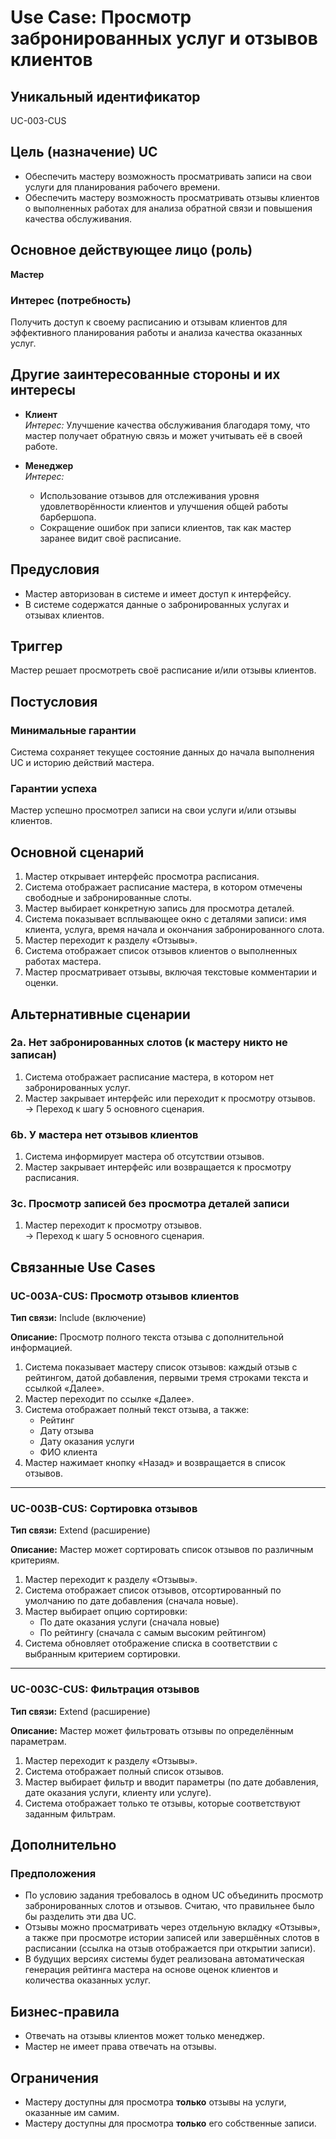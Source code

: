 # Use Case: Просмотр забронированных услуг и отзывов клиентов

## Уникальный идентификатор
UC-003-CUS

## Цель (назначение) UC
- Обеспечить мастеру возможность просматривать записи на свои услуги для планирования рабочего времени.
- Обеспечить мастеру возможность просматривать отзывы клиентов о выполненных работах для анализа обратной связи и повышения качества обслуживания.

## Основное действующее лицо (роль)
**Мастер**

### Интерес (потребность)
Получить доступ к своему расписанию и отзывам клиентов для эффективного планирования работы и анализа качества оказанных услуг.

## Другие заинтересованные стороны и их интересы

- **Клиент**  
  *Интерес:* Улучшение качества обслуживания благодаря тому, что мастер получает обратную связь и может учитывать её в своей работе.

- **Менеджер**  
  *Интерес:*  
  - Использование отзывов для отслеживания уровня удовлетворённости клиентов и улучшения общей работы барбершопа.  
  - Сокращение ошибок при записи клиентов, так как мастер заранее видит своё расписание.

## Предусловия
- Мастер авторизован в системе и имеет доступ к интерфейсу.
- В системе содержатся данные о забронированных услугах и отзывах клиентов.

## Триггер
Мастер решает просмотреть своё расписание и/или отзывы клиентов.

## Постусловия

### Минимальные гарантии
Система сохраняет текущее состояние данных до начала выполнения UC и историю действий мастера.

### Гарантии успеха
Мастер успешно просмотрел записи на свои услуги и/или отзывы клиентов.

## Основной сценарий

1. Мастер открывает интерфейс просмотра расписания.  
2. Система отображает расписание мастера, в котором отмечены свободные и забронированные слоты.  
3. Мастер выбирает конкретную запись для просмотра деталей.  
4. Система показывает всплывающее окно с деталями записи: имя клиента, услуга, время начала и окончания забронированного слота.  
5. Мастер переходит к разделу «Отзывы».  
6. Система отображает список отзывов клиентов о выполненных работах мастера.  
7. Мастер просматривает отзывы, включая текстовые комментарии и оценки.

## Альтернативные сценарии

### 2a. Нет забронированных слотов (к мастеру никто не записан)
1. Система отображает расписание мастера, в котором нет забронированных услуг.  
2. Мастер закрывает интерфейс или переходит к просмотру отзывов.  
→ Переход к шагу 5 основного сценария.

### 6b. У мастера нет отзывов клиентов
1. Система информирует мастера об отсутствии отзывов.  
2. Мастер закрывает интерфейс или возвращается к просмотру расписания.

### 3c. Просмотр записей без просмотра деталей записи
1. Мастер переходит к просмотру отзывов.  
→ Переход к шагу 5 основного сценария.

## Связанные Use Cases

### UC-003A-CUS: Просмотр отзывов клиентов  
**Тип связи:** Include (включение)

**Описание:** Просмотр полного текста отзыва с дополнительной информацией.

1. Система показывает мастеру список отзывов: каждый отзыв с рейтингом, датой добавления, первыми тремя строками текста и ссылкой «Далее».  
2. Мастер переходит по ссылке «Далее».  
3. Система отображает полный текст отзыва, а также:  
   - Рейтинг  
   - Дату отзыва  
   - Дату оказания услуги  
   - ФИО клиента  
4. Мастер нажимает кнопку «Назад» и возвращается в список отзывов.

---

### UC-003B-CUS: Сортировка отзывов  
**Тип связи:** Extend (расширение)

**Описание:** Мастер может сортировать список отзывов по различным критериям.

1. Мастер переходит к разделу «Отзывы».  
2. Система отображает список отзывов, отсортированный по умолчанию по дате добавления (сначала новые).  
3. Мастер выбирает опцию сортировки:  
   - По дате оказания услуги (сначала новые)  
   - По рейтингу (сначала с самым высоким рейтингом)  
4. Система обновляет отображение списка в соответствии с выбранным критерием сортировки.

---

### UC-003C-CUS: Фильтрация отзывов  
**Тип связи:** Extend (расширение)

**Описание:** Мастер может фильтровать отзывы по определённым параметрам.

1. Мастер переходит к разделу «Отзывы».  
2. Система отображает полный список отзывов.  
3. Мастер выбирает фильтр и вводит параметры (по дате добавления, дате оказания услуги, клиенту или услуге).  
4. Система отображает только те отзывы, которые соответствуют заданным фильтрам.

## Дополнительно

### Предположения
- По условию задания требовалось в одном UC объединить просмотр забронированных слотов и отзывов. Считаю, что правильнее было бы разделить эти два UC.  
- Отзывы можно просматривать через отдельную вкладку «Отзывы», а также при просмотре истории записей или завершённых слотов в расписании (ссылка на отзыв отображается при открытии записи).  
- В будущих версиях системы будет реализована автоматическая генерация рейтинга мастера на основе оценок клиентов и количества оказанных услуг.

## Бизнес-правила
- Отвечать на отзывы клиентов может только менеджер.  
- Мастер не имеет права отвечать на отзывы.

## Ограничения
- Мастеру доступны для просмотра **только** отзывы на услуги, оказанные им самим.  
- Мастеру доступны для просмотра **только** его собственные записи.
